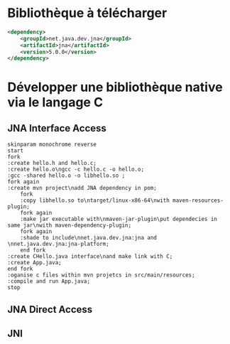 # Bibliothèque à télécharger
```xml
<dependency>
    <groupId>net.java.dev.jna</groupId>
    <artifactId>jna</artifactId>
    <version>5.0.0</version>
</dependency>
```

# Développer une bibliothèque native via le langage C

## JNA Interface Access
```plantuml
skinparam monochrome reverse
start
fork
:create hello.h and hello.c;
:create hello.o\ngcc -c hello.c -o hello.o;
:gcc -shared hello.o -o libhello.so ;
fork again
:create mvn project\nadd JNA dependency in pom;
    fork
    :copy libhello.so to\ntarget/linux-x86-64\nwith maven-resources-plugin;
    fork again    
    :make jar executable with\nmaven-jar-plugin\put dependecies in same jar\nwith maven-dependency-plugin;
    fork again
    :shade to include\nnet.java.dev.jna:jna and \nnet.java.dev.jna:jna-platform;     
    end fork
:create CHello.java interface\nand make link with C;
:create App.java;
end fork
:oganise c files within mvn projetcs in src/main/resources;
:compile and run App.java;
stop
```

## JNA Direct Access

## JNI

